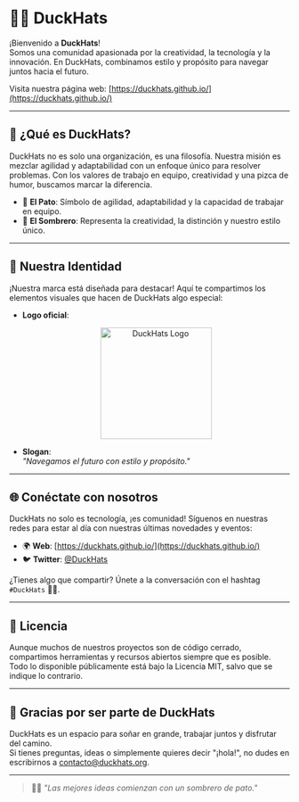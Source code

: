 # 🦆🎩 DuckHats

¡Bienvenido a **DuckHats**!  
Somos una comunidad apasionada por la creatividad, la tecnología y la innovación. En DuckHats, combinamos estilo y propósito para navegar juntos hacia el futuro.

Visita nuestra página web: [https://duckhats.github.io/](https://duckhats.github.io/)

---

## 🌟 ¿Qué es DuckHats?

DuckHats no es solo una organización, es una filosofía. Nuestra misión es mezclar agilidad y adaptabilidad con un enfoque único para resolver problemas. Con los valores de trabajo en equipo, creatividad y una pizca de humor, buscamos marcar la diferencia.

- 🦆 **El Pato**: Símbolo de agilidad, adaptabilidad y la capacidad de trabajar en equipo.  
- 🎩 **El Sombrero**: Representa la creatividad, la distinción y nuestro estilo único.

---

## 🎨 Nuestra Identidad

¡Nuestra marca está diseñada para destacar! Aquí te compartimos los elementos visuales que hacen de DuckHats algo especial:  

- **Logo oficial**:  
  <p align="center">
    <img src="https://avatars.githubusercontent.com/u/148874809?v=4" alt="DuckHats Logo" width="200"/>
  </p>

- **Slogan**:  
  _"Navegamos el futuro con estilo y propósito."_

---

## 🌐 Conéctate con nosotros

DuckHats no solo es tecnología, ¡es comunidad! Síguenos en nuestras redes para estar al día con nuestras últimas novedades y eventos:

- 🌍 **Web**: [https://duckhats.github.io/](https://duckhats.github.io/)  
- 🐦 **Twitter**: [@DuckHats](https://twitter.com/DuckHats)  

¿Tienes algo que compartir? Únete a la conversación con el hashtag `#DuckHats` 🎩🦆.

---

## 📜 Licencia

Aunque muchos de nuestros proyectos son de código cerrado, compartimos herramientas y recursos abiertos siempre que es posible. Todo lo disponible públicamente está bajo la Licencia MIT, salvo que se indique lo contrario.  

---

## 🌟 Gracias por ser parte de DuckHats

DuckHats es un espacio para soñar en grande, trabajar juntos y disfrutar del camino.  
Si tienes preguntas, ideas o simplemente quieres decir "¡hola!", no dudes en escribirnos a [contacto@duckhats.org](mailto:contacto@duckhats.org).

---

> 🦆🎩 _"Las mejores ideas comienzan con un sombrero de pato."_
